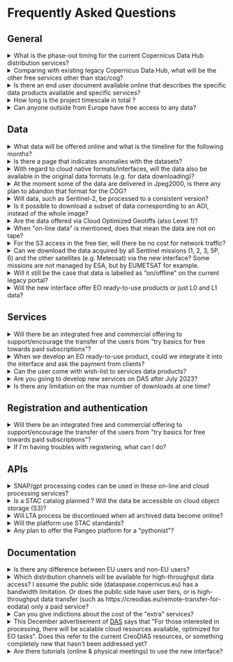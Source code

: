 # Frequently Asked Questions

## General

<details>
  <summary>What is the phase-out timing for the current Copernicus Data Hub distribution services?</summary>
  <p>
   The legacy Copernicus Data Hub distribution service will remain in operations until end of June 2023 to allow a smooth migration to the new Copernicus Data Access service by all user communities. The Copernicus Data Hub distribution service will continue offering access to Sentinel data  with a gradual ramp-down of the operations capacity and data offering until end of September 2023.
  </p>
</details>


<details>
  <summary>Comparing with existing legacy Copernicus Data Hub, what will be the other free services other than stac/cog?</summary>
    <p>
    Compared to existing Copernicus Data Hub, there will indeed be additional APIs - OGC interfaces (WMS, WMTS, WCS), OpenEO, Sentinel Hub API, S3, and others. Please refer to the <a href="#/Roadmap">Roadmap</a> for more info on the timing of these interfaces.
    </p>
</details>

<details>
  <summary>Is there an end user document available online that describes the specific data products available and specific services?</summary>
    <p>
    The user level document describing the details for every service and dataset can be found <a href="#/Applications/Browser">here</a>(LINK WILL LATER BE UPDATED).
     </p>
</details>
<details>
  <summary>How long is the project timescale in total ?</summary>
    <p>
   The time scale of the project is 6 years (ie. to the end of 2028) with an optional extension up to 10 years (ie. 2032).
     </p>
</details>
<details>
  <summary>Can anyone outside from Europe have free access to any data?</summary>
    <p>
   Yes, data and services will be available to users worldwide.
     </p>
</details>

## Data

<details>
  <summary>What data will be offered online and what is the timeline for the following months?</summary>
    <p>
    For the details on the data offer and timing, we would like to refer to the <a href="#/Roadmap">Roadmap</a>
     </p>
</details>
<details>
  <summary>Is there a page that indicates anomalies with the datasets?</summary>
    <p>
    A dashboard where any user can find planned and unplanned anomalies per Sentinel satellite is under construction and should be availabe in a short timeframe.
     </p>
</details>
<details>
  <summary>With regard to cloud native formats/interfaces, will the data also be available in the original data formats (e.g. for data downloading)?</summary>
    <p>
    Yes, data will also be available in original data formats (i.e. .SAFE).
     </p>
</details>
<details>
  <summary>At the moment some of the data are delivered in Jpeg2000, is there any plan to abandon that format for the COG?</summary>
    <p>
    There is currently no plan to convert Sentinel-2 in COGs. However, there is a parallel activity happening within ESA to define format evolution for all Sentinels which will be followed, once decisions are taken. But this is not something that is happening on the short term.
     </p>
</details>
<details>
  <summary>Will data, such as Sentinel-2, be processed to a consistent version?</summary>
    <p>
    The Sentinel-2 data will be available at the latest processing baseline. And with the reprocessing of Sentinel-2 happening in parallel (out of scope of this project), these will become available on this service as well.
     </p>
</details>
<details>
  <summary>Is it possible to download a subset of data corresponding to an AOI, instead of the whole image?</summary>
    <p>
    Yes, you will be able to download a subset of data, either using S3 interface, or dedicated APIs, i.e. Sentinel Hub, OpenEO when they become available. See <a href="#/Roadmap">Roadmap</a> section of the documentation.
     </p>
</details>
<details>
  <summary>Are the data offered via Cloud Optimized Geotiffs (also Level 1)?</summary>
    <p>
    Sentinel-1 GRD data will be available in COG format. Sentinel-2 will stay in JP2 for the moment, as it is a similarly performant cloud optimised format.
     </p>
</details>
<details>
  <summary>When "on-line data" is mentioned, does that mean the data are not on tape?</summary>
    <p>
    The “on-line data” or IAD we are referring to, are indeed not on the tapes.  Tapes will still be there for redundancy reasons.
     </p>
</details>
<details>
  <summary>For the S3 access in the free tier, will there be no cost for network traffic?</summary>
    <p>
    S3 access will be part of free services as well, within the same constraints as the rest of the services.
     </p>
</details>
<details>
  <summary>Can we download the data acquired by all Sentinel missions (1, 2, 3, 5P, 6) and the other satellites (e.g. Meteosat) via the new interface? Some missions are not managed by ESA, but by EUMETSAT for example.</summary>
    <p>
    Initialy Sentinel 1, Sentinel 2, Sentinel 3 and Sentinel 5P data up to L2 products will be available. Sentinel 6 data and data from Meteosat are currently not in the roadmap of the project. However access to Copernicus Contributing Missions CORE Datasets, Digital Elevation Models, data from Copernicus Services and additional data sets such as Landsat and ENVISAT and Belgian Collaborative Ground Segment hosted data are planned in the future. The <a href="#/Roadmap/DataTable.html">Data Roadmap</a> shows how the Copernicus Data Space Ecosystem will be continously upgraded and how more data will become available.
     </p>
</details>
<details>
  <summary>Will it still be the case that data is labelled as “on/offline" on the current legacy portal?</summary>
    <p>
    The vast majority of the data will be on-line : all Sentinel-2 L1C/L2A, Sentinel-1 SLC/GRD  and just about all other relevant data collections.
     </p>
</details>
<details>
  <summary>Will the new interface offer EO ready-to-use products or just L0 and L1 data?</summary>
    <p>
    Up to L2 products will be available. The <a href="#/Roadmap">Roadmap</a> shows how the Copernicus Data Space Ecosystem will be continously upgraded and how more data become available.
     </p>
</details>

## Services

<details>
  <summary>Will there be an integrated free and commercial offering to support/encourage the transfer of the users from "try basics for free towards paid subscriptions"?</summary>
    <p>
    Yes, there will be a common user identity, which will allow registered users to seamlessly transfer between systems. This will also extend to other systems that will be added to the free tier to the commerical tier ecosystem in the future, assuming they will integrate it.
     </p>
</details>
<details>
  <summary>When we develop an EO ready-to-use product, could we integrate it into the interface and ask the payment from clients?</summary>
    <p>
    Yes, commercial services can be built on top, similar to Copernicus open license.
     </p>
</details>
<details>
  <summary>Can the user come with wish-list to services data products?</summary>
    <p>
    User can come with suggestions to improve or expand the service portfolio. A user forum will be set up and released by July to accommodate this.
     </p>
</details>
<details>
  <summary>Are you going to develop new services on DAS after July 2023?</summary>
    <p>
    Yes, a marketplace will be available where new Third party services will be able to onboard from July onwards to expand the ecosystem.
     </p>
</details>
<details>
  <summary>Is there any limitation on the max number of downloads at one time?</summary>
    <p>
    Yes, there will be quotas and constraints for different services.
     </p>
</details>

## Registration and authentication

<details>
  <summary>Will there be an integrated free and commercial offering to support/encourage the transfer of the users from "try basics for free towards paid subscriptions"?</summary>
    <p>
    Yes, there will be a common user identity, which will allow registered users to seamlessly transfer between systems. This will also extend to other systems that will be added to the free tier to the commerical tier ecosystem in the future, assuming they will integrate it.
     </p>
</details>
<details>
  <summary>If I'm having troubles with registering, what can I do?</summary>
    <p>
    Please e-mail the <a href="mailto:help-login@dataspace.copernicus.eu">help-login@dataspace.copernicus.eu</a> address for direct support on this matter.
     </p>
</details>

## APIs

<details>
  <summary>SNAP/gpt processing codes can be used in these on-line and cloud processing services?</summary>
    <p>
    SNAP is integrated in cloud environment, and there will even be some dedicated on-demand services based on SNAP  (i.e. S1 processing to coherence, etc). 
     </p>
</details>
<details>
  <summary>Is a STAC catalog planned ? Will the data be accessible on cloud object storage (S3)?</summary>
    <p>
    STAC Catalog API is indeed planned.  Note that the phase-in will take from end of January to July 2023.  So services will be added during this timeline, not everything will be available at the beginning. All the data will be available over S3 as well.
     </p>
</details>
<details>
  <summary>Will LTA process be discontinued when all archived data become online?</summary>
    <p>
    There will still be services available for so called “deferred data access” :  data collections that are not commonly used. That said, all most relevant collections will be available on-line.  The <a href="#/Roadmap">Roadmap</a> shows how the Copernicus Data Space Ecosystem will be continously upgraded and how more data become available.
     </p>
</details>
<details>
  <summary>Will the platform use STAC standards?</summary>
    <p>
    Yes, there will be STAC compliant Catalog API, as well as STAC items for inpidual products.
     </p>
</details>
<details>
  <summary>Any plan to offer the Pangeo platform for a "pythonist"?</summary>
    <p>
    This is currently not in the offer or roadmap.
     </p>
</details>

## Documentation

<details>
  <summary>Is there any difference between EU users and non-EU users?</summary>
    <p>
    There is no difference between EU users and non-EU users. That said, there will be a continuity of the accounts with higher throughput, managed by ESA (i.e. Copernicus Services, International Hub, etc.).
     </p>
</details>
<details>
  <summary>Which distribution channels will be available for high-throughput data access? I assume the public side (dataspase.copernicus.eu) has a bandwidth limitation. Or does the public side have user tiers, or is high-throughput data transfer (such as https://creodias.eu/remote-transfer-for-eodata) only a paid service?</summary>
    <p>
    All distribution options (i.e. OData, S3, Sentinel Hub,..) will be constrained with user quotas, which includes both bandwidth limitation, as well as monthly limits.
     </p>
</details>
<details>
  <summary>Can you give indictions about the cost of the "extra" services?</summary>
    <p>
    Pricing will be published soon.
     </p>
</details>
<details>
  <summary><span>
  This December advertisement of <a href="https://medium.com/sentinel-hub/new-copernicus-data-access-service-to-support-the-ecosystem-for-earth-observation-412f829355a3">DAS</a> says that "For those interested in processing, there will be scalable cloud resources available, optimized for EO tasks". Does this refer to the current CreoDIAS resources, or something completely new that hasn't been addressed yet?
  </span>
  </summary>
    <p>
    Scalable cloud resources will be part of the commercial offering and can be obtained at <a href = "https://creodias.eu/">CREODIAS</a> in first instance. ICT-wise, there will be two options, including Open Telekom Cloud.
     </p>
</details>
<details>
  <summary>Are there tutorials (online & physical meetings) to use the new interface?</summary>
    <p>
    Tutorials will be added to the documentation in due time explaining the usage of the different interfaces. We will also be present on different conferences explaining the service & ecosystem.
     </p>
</details>
